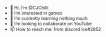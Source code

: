 - 👋 Hi, I’m @CJChilli
- 👀 I’m interested in games
- 🌱 I’m currently learning nothing much
- 💞️ I’m looking to collaborate on YouTube
- 📫 How to reach me: from discord Ice#2852

<!---
CJChilli/CJChilli is a ✨ special ✨ repository because its `README.md` (this file) appears on your GitHub profile.
You can click the Preview link to take a look at your changes.
--->

